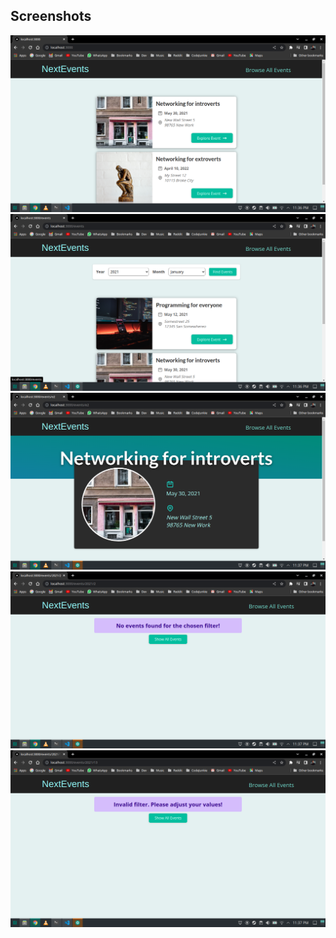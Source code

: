 ## Screenshots

![Alt text](./screenshots/Screenshot_20230325_233643.png 'Homepage')
![Alt text](./screenshots/Screenshot_20230325_233648.png 'Search Events')
![Alt text](./screenshots/Screenshot_20230325_233706.png 'Event Details')
![Alt text](./screenshots/Screenshot_20230325_233714.png 'No Events Found (Wrong Filter)')
![Alt text](./screenshots/Screenshot_20230325_233730.png 'Error (Wrong Filter)')
